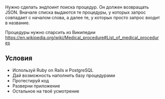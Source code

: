 Нужно сделать эндпоинт поиска процедур. Он должен возвращать JSON. Вначале списка выдаются те процедуры, у которых запрос совпадает с началом слова, а далее те, у которых просто запрос входит в название.

Процедуры нужно спарсить из Википедии  
https://en.wikipedia.org/wiki/Medical_procedure#List_of_medical_procedures

## Условия

- Используй Ruby on Rails и PostgreSQL
- Дай возможность наполнить базу процедурами
- Протестируй код
- Разверни приложение
- Остальное на твоё усмотрение
